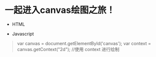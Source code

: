 
一起进入canvas绘图之旅！
====

* HTML
> <canvas id = 'canvas'></canvas>
* Javascript
> var canvas = document.getElementById('canvas');
> var context = canvas.getContext("2d");
> //使用 context 进行绘制
